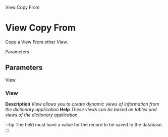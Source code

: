 
View Copy From
# View Copy From


Copy a View From other View.

Parameters
## Parameters


View
### View

**Description**
 *View allows you to create dynamic views of information from the dictionary application*
**Help**
 *These views can be based on tables and views of the dictionary application.*

:::tip
The field must have a value for the record to be saved to the database.
:::